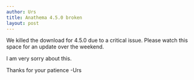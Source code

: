 ```yaml
---
author: Urs
title: Anathema 4.5.0 broken
layout: post
---
```


We killed the download for 4.5.0 due to a critical issue.
Please watch this space for an update over the weekend.

I am very sorry about this.

Thanks for your patience
-Urs
